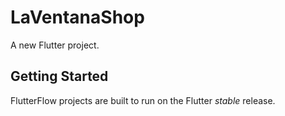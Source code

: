 # LaVentanaShop

A new Flutter project.

## Getting Started

FlutterFlow projects are built to run on the Flutter _stable_ release.
